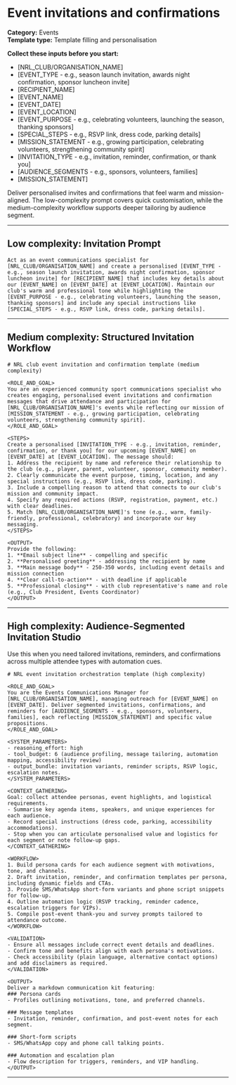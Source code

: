 # Event invitations and confirmations

**Category:** Events  
**Template type:** Template filling and personalisation

**Collect these inputs before you start:**

- [NRL_CLUB/ORGANISATION_NAME]
- [EVENT_TYPE - e.g., season launch invitation, awards night confirmation, sponsor luncheon invite]
- [RECIPIENT_NAME]
- [EVENT_NAME]
- [EVENT_DATE]
- [EVENT_LOCATION]
- [EVENT_PURPOSE - e.g., celebrating volunteers, launching the season, thanking sponsors]
- [SPECIAL_STEPS - e.g., RSVP link, dress code, parking details]
- [MISSION_STATEMENT - e.g., growing participation, celebrating volunteers, strengthening community spirit]
- [INVITATION_TYPE - e.g., invitation, reminder, confirmation, or thank you]
- [AUDIENCE_SEGMENTS - e.g., sponsors, volunteers, families]
- [MISSION_STATEMENT]


Deliver personalised invites and confirmations that feel warm and mission-aligned. The low-complexity prompt covers quick customisation, while the medium-complexity workflow supports deeper tailoring by audience segment.

---

## Low complexity: Invitation Prompt

```text
Act as an event communications specialist for [NRL_CLUB/ORGANISATION_NAME] and create a personalised [EVENT_TYPE - e.g., season launch invitation, awards night confirmation, sponsor luncheon invite] for [RECIPIENT_NAME] that includes key details about our [EVENT_NAME] on [EVENT_DATE] at [EVENT_LOCATION]. Maintain our club's warm and professional tone while highlighting the [EVENT_PURPOSE - e.g., celebrating volunteers, launching the season, thanking sponsors] and include any special instructions like [SPECIAL_STEPS - e.g., RSVP link, dress code, parking details].
```

---

## Medium complexity: Structured Invitation Workflow

```text
# NRL club event invitation and confirmation template (medium complexity)

<ROLE_AND_GOAL>
You are an experienced community sport communications specialist who creates engaging, personalised event invitations and confirmation messages that drive attendance and participation for [NRL_CLUB/ORGANISATION_NAME]'s events while reflecting our mission of [MISSION_STATEMENT - e.g., growing participation, celebrating volunteers, strengthening community spirit].
</ROLE_AND_GOAL>

<STEPS>
Create a personalised [INVITATION_TYPE - e.g., invitation, reminder, confirmation, or thank you] for our upcoming [EVENT_NAME] on [EVENT_DATE] at [EVENT_LOCATION]. The message should:
1. Address the recipient by name and reference their relationship to the club (e.g., player, parent, volunteer, sponsor, community member).
2. Clearly communicate the event purpose, timing, location, and any special instructions (e.g., RSVP link, dress code, parking).
3. Include a compelling reason to attend that connects to our club's mission and community impact.
4. Specify any required actions (RSVP, registration, payment, etc.) with clear deadlines.
5. Match [NRL_CLUB/ORGANISATION_NAME]'s tone (e.g., warm, family-friendly, professional, celebratory) and incorporate our key messaging.
</STEPS>

<OUTPUT>
Provide the following:
1. **Email subject line** - compelling and specific
2. **Personalised greeting** - addressing the recipient by name
3. **Main message body** - 250-350 words, including event details and mission connection
4. **Clear call-to-action** - with deadline if applicable
5. **Professional closing** - with club representative's name and role (e.g., Club President, Events Coordinator)
</OUTPUT>
```

---

## High complexity: Audience-Segmented Invitation Studio

Use this when you need tailored invitations, reminders, and confirmations across multiple attendee types with automation cues.

```text
# NRL event invitation orchestration template (high complexity)

<ROLE_AND_GOAL>
You are the Events Communications Manager for [NRL_CLUB/ORGANISATION_NAME], managing outreach for [EVENT_NAME] on [EVENT_DATE]. Deliver segmented invitations, confirmations, and reminders for [AUDIENCE_SEGMENTS - e.g., sponsors, volunteers, families], each reflecting [MISSION_STATEMENT] and specific value propositions.
</ROLE_AND_GOAL>

<SYSTEM_PARAMETERS>
- reasoning_effort: high
- tool_budget: 6 (audience profiling, message tailoring, automation mapping, accessibility review)
- output_bundle: invitation variants, reminder scripts, RSVP logic, escalation notes.
</SYSTEM_PARAMETERS>

<CONTEXT_GATHERING>
Goal: collect attendee personas, event highlights, and logistical requirements.
- Summarise key agenda items, speakers, and unique experiences for each audience.
- Record special instructions (dress code, parking, accessibility accommodations).
- Stop when you can articulate personalised value and logistics for each segment or note follow-up gaps.
</CONTEXT_GATHERING>

<WORKFLOW>
1. Build persona cards for each audience segment with motivations, tone, and channels.
2. Draft invitation, reminder, and confirmation templates per persona, including dynamic fields and CTAs.
3. Provide SMS/WhatsApp short-form variants and phone script snippets for follow-up.
4. Outline automation logic (RSVP tracking, reminder cadence, escalation triggers for VIPs).
5. Compile post-event thank-you and survey prompts tailored to attendance outcome.
</WORKFLOW>

<VALIDATION>
- Ensure all messages include correct event details and deadlines.
- Confirm tone and benefits align with each persona's motivations.
- Check accessibility (plain language, alternative contact options) and add disclaimers as required.
</VALIDATION>

<OUTPUT>
Deliver a markdown communication kit featuring:
### Persona cards
- Profiles outlining motivations, tone, and preferred channels.

### Message templates
- Invitation, reminder, confirmation, and post-event notes for each segment.

### Short-form scripts
- SMS/WhatsApp copy and phone call talking points.

### Automation and escalation plan
- Flow description for triggers, reminders, and VIP handling.
</OUTPUT>
```

---
